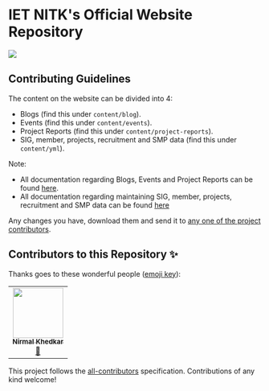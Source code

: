 # IET NITK's Official Website Repository
[![](https://github.com/IET-NITK/IET-NITK.github.io/actions/workflows/deploy.yml/badge.svg)](https://github.com/IET-NITK/IET-NITK.github.io/actions/workflows/deploy.yml)
## Contributing Guidelines

The content on the website can be divided into 4:
- Blogs (find this under `content/blog`). 
- Events (find this under `content/events`).
- Project Reports (find this under `content/project-reports`).
- SIG, member, projects, recruitment and SMP data (find this under `content/yml`).

Note: 
- All documentation regarding Blogs, Events and Project Reports can be found [here](CONTRIBUTE/WRITE.md).
- All documentation regarding maintaining SIG, member, projects, recruitment and SMP data can be found [here](CONTRIBUTE/DATA.md)

Any changes you have, download them and send it to [any one of the project contributors](https://github.com/IET-NITK/ietnitk#contributors-).


## Contributors to this Repository ✨

Thanks goes to these wonderful people ([emoji key](https://allcontributors.org/docs/en/emoji-key)):

<!-- ALL-CONTRIBUTORS-LIST:START - Do not remove or modify this section -->
<!-- prettier-ignore-start -->
<!-- markdownlint-disable -->
<table>
  <tr>
    <td align="center"><a href="http://nirmalhk7.tech"><img src="https://avatars2.githubusercontent.com/u/25480443?v=4?s=100" width="100px;" alt=""/><br /><sub><b>Nirmal Khedkar</b></sub></a><br /><a href="#blog-nirmalhk7" title="Blogposts">📝</a></td>
  </tr>
</table>

<!-- markdownlint-restore -->
<!-- prettier-ignore-end -->

<!-- ALL-CONTRIBUTORS-LIST:END -->

This project follows the [all-contributors](https://github.com/all-contributors/all-contributors) specification. Contributions of any kind welcome!
